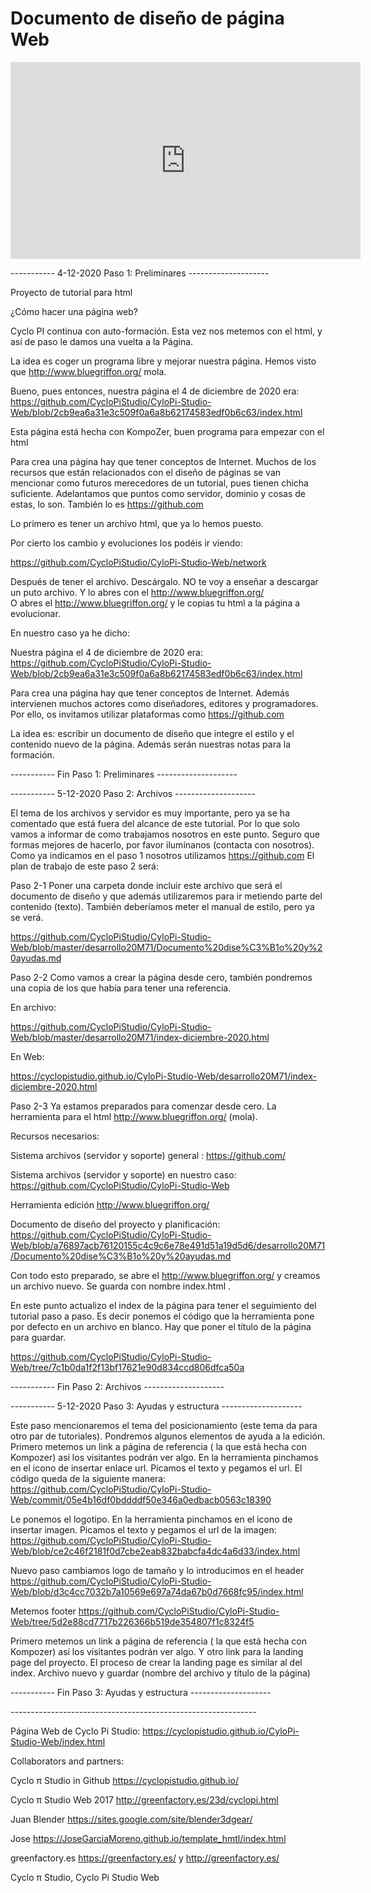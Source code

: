 # Documento de diseño de página Web

  <iframe width="560" height="315"
src="https://youtu.be/R0jMTHe9wRY" 
frameborder="0" 
allow="accelerometer; autoplay; encrypted-media; gyroscope; picture-in-picture" 
allowfullscreen></iframe>

-----------  4-12-2020  Paso 1: Preliminares  --------------------

Proyecto de tutorial para html

¿Cómo hacer una página web? 

Cyclo PI continua con auto-formación. Esta vez nos metemos con el html, y así de paso le damos una vuelta a la Página.

La idea es coger un programa libre y mejorar nuestra página. Hemos visto que 
http://www.bluegriffon.org/  mola.

Bueno, pues entonces, nuestra página el 4 de diciembre de 2020 era:
https://github.com/CycloPiStudio/CyloPi-Studio-Web/blob/2cb9ea6a31e3c509f0a6a8b62174583edf0b6c63/index.html

Esta página está hecha con KompoZer, buen programa para empezar con el html

Para crea una página hay que tener conceptos de Internet. Muchos de los recursos que están relacionados con el diseño de páginas  se van mencionar como futuros merecedores de un tutorial, pues tienen chicha suficiente.  Adelantamos que  puntos como servidor, dominio  y cosas de estas, lo son.  También lo es https://github.com 

Lo primero es tener un archivo html, que ya lo hemos puesto.

Por cierto los cambio y evoluciones los podéis ir viendo:

https://github.com/CycloPiStudio/CyloPi-Studio-Web/network 


Después de tener el archivo. Descárgalo. NO te voy a enseñar a descargar un puto archivo.
Y lo abres con el http://www.bluegriffon.org/  
O abres el http://www.bluegriffon.org/   y le copias tu html a la página a evolucionar.

En nuestro caso ya he dicho:

Nuestra página el 4 de diciembre de 2020 era:
https://github.com/CycloPiStudio/CyloPi-Studio-Web/blob/2cb9ea6a31e3c509f0a6a8b62174583edf0b6c63/index.html

Para crea una página hay que tener conceptos de Internet.  Además intervienen muchos actores como diseñadores, editores y programadores. Por ello, os invitamos utilizar plataformas como https://github.com 

La idea es: escribir un documento de  diseño que integre el estilo y el contenido nuevo de la página. Además serán nuestras notas para la formación.


-----------  Fin  Paso 1: Preliminares  --------------------

-----------  5-12-2020  Paso 2: Archivos  --------------------

El tema de los archivos y servidor es muy importante, pero ya se ha comentado que está fuera del alcance de este tutorial. Por lo que solo vamos a informar de como trabajamos nosotros en este punto. Seguro que formas mejores de hacerlo, por favor ilumínanos (contacta con nosotros). 
Como ya  indicamos en el paso 1 nosotros utilizamos https://github.com
El plan de trabajo de este paso 2 será:

Paso 2-1 Poner una carpeta donde incluir este archivo que será el documento de diseño y que además utilizaremos para ir metiendo parte del contenido (texto). También deberíamos meter el manual de estilo, pero ya se verá.

https://github.com/CycloPiStudio/CyloPi-Studio-Web/blob/master/desarrollo20M71/Documento%20dise%C3%B1o%20y%20ayudas.md 

Paso 2-2 Como vamos a crear la página desde cero, también pondremos una copia de los que había para tener una referencia.

En archivo:

https://github.com/CycloPiStudio/CyloPi-Studio-Web/blob/master/desarrollo20M71/index-diciembre-2020.html 

En Web:

https://cyclopistudio.github.io/CyloPi-Studio-Web/desarrollo20M71/index-diciembre-2020.html 


Paso 2-3 Ya estamos preparados para comenzar desde cero. La herramienta  para el html  http://www.bluegriffon.org/ (mola).

Recursos necesarios:

Sistema archivos (servidor y soporte) general : https://github.com/ 

Sistema archivos (servidor y soporte) en nuestro caso:  https://github.com/CycloPiStudio/CyloPi-Studio-Web 

Herramienta edición  http://www.bluegriffon.org/ 

Documento de diseño del proyecto y planificación: https://github.com/CycloPiStudio/CyloPi-Studio-Web/blob/a76897acb76120155c4c9c6e78e491d51a19d5d6/desarrollo20M71/Documento%20dise%C3%B1o%20y%20ayudas.md 

Con todo esto preparado, se abre el http://www.bluegriffon.org/ y creamos un archivo nuevo. Se guarda con nombre index.html .

En este punto actualizo el index de la página para tener el seguimiento del tutorial paso a paso. Es decir ponemos el código que la herramienta pone por defecto en un archivo en blanco. Hay que poner el título de la página para guardar.

https://github.com/CycloPiStudio/CyloPi-Studio-Web/tree/7c1b0da1f2f13bf17621e90d834ccd806dfca50a 

-----------  Fin  Paso 2: Archivos --------------------

-----------  5-12-2020  Paso 3: Ayudas y estructura  --------------------

Este paso mencionaremos el tema del posicionamiento (este tema da para otro par de tutoriales). Pondremos algunos elementos de ayuda a la edición. Primero metemos un link a página de referencia ( la que está hecha con Kompozer) así los visitantes podrán ver algo.
En la herramienta pinchamos en el icono de insertar enlace url. Picamos el texto y pegamos el url.
El código queda de la siguiente manera:  
https://github.com/CycloPiStudio/CyloPi-Studio-Web/commit/05e4b16df0bddddf50e346a0edbacb0563c18390

Le ponemos el logotipo. En la herramienta pinchamos en el icono de insertar imagen. Picamos el texto y pegamos el url de la imagen: 
https://github.com/CycloPiStudio/CyloPi-Studio-Web/blob/ce2c46f2181f0d7cbe2eab832babcfa4dc4a6d33/index.html 

Nuevo paso cambiamos logo de tamaño y lo introducimos en el header  https://github.com/CycloPiStudio/CyloPi-Studio-Web/blob/d3c4cc7032b7a10569e697a74da67b0d7668fc95/index.html 

Metemos footer https://github.com/CycloPiStudio/CyloPi-Studio-Web/tree/5d2e88cd7717b226366b519de354807f1c8324f5 

Primero  metemos  un link a página de referencia ( la que está hecha con Kompozer) así los visitantes podrán ver algo.
Y otro link para la landing page del proyecto. El proceso de crear la landing page es similar al del index.  Archivo nuevo y guardar (nombre del archivo y título de la página)


-----------  Fin  Paso 3: Ayudas y estructura  --------------------

*-*-*-*-*-*-*-*-*-*-*-*-*-*-*-*-*-*-*-*-*-*-*-*-*-*-*-*-*-*-*-*-*-*-*-*-*-*-*-*-*-*-*-*-*-*-*-*-*-*-*-*-*-*-*-*-*-*-*-*-*-*

Página Web de Cyclo Pi Studio: https://cyclopistudio.github.io/CyloPi-Studio-Web/index.html

Collaborators and partners:

Cyclo π Studio in Github https://cyclopistudio.github.io/

Cyclo π Studio Web 2017 http://greenfactory.es/23d/cyclopi.html

Juan Blender https://sites.google.com/site/blender3dgear/

Jose https://JoseGarciaMoreno.github.io/template_hmtl/index.html 

greenfactory.es https://greenfactory.es/ y http://greenfactory.es/

Cyclo π Studio, Cyclo Pi Studio Web

